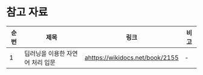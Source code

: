 # 참고 자료

| 순번 | 제목 | 링크 | 비고 |
| ---| --- | --- | --- |
| 1 | 딥러닝을 이용한 자연어 처리 입문 |  [a](https://wikidocs.net/book/2155)https://wikidocs.net/book/2155 | - |

